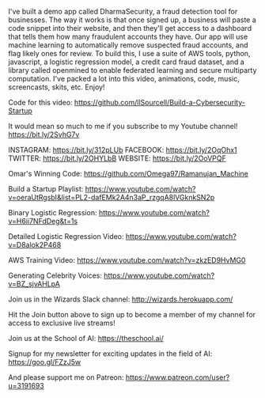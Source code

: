 I've built a demo app called DharmaSecurity, a fraud detection tool for businesses. The way it works is that once signed up, a business will paste a code snippet into their website, and then they'll get access to a dashboard that tells them how many fraudulent accounts they have. Our app will use machine learning to automatically remove suspected fraud accounts, and flag likely ones for review. To build this, I use a suite of AWS tools, python, javascript, a logistic regression model, a credit card fraud dataset, and a library called openmined to enable federated learning and secure multiparty computation. I've packed a lot into this video, animations, code, music, screencasts, skits, etc. Enjoy! 

Code for this video:
https://github.com/llSourcell/Build-a-Cybersecurity-Startup

It would mean so much to me if you subscribe to my Youtube channel! https://bit.ly/2SvhG7v

INSTAGRAM: https://bit.ly/312pLUb
FACEBOOK: https://bit.ly/2OqOhx1
TWITTER: https://bit.ly/2OHYLbB
WEBSITE: https://bit.ly/2OoVPQF

Omar's Winning Code:
https://github.com/Omega97/Ramanujan_Machine

Build a Startup Playlist:
https://www.youtube.com/watch?v=oeraUtRgsbI&list=PL2-dafEMk2A4n3aP_rzgqA8lVGknkSN2p

Binary Logistic Regression:
https://www.youtube.com/watch?v=H6ii7NFdDeg&t=1s

Detailed Logistic Regression Video:
https://www.youtube.com/watch?v=D8alok2P468

AWS Training Video:
https://www.youtube.com/watch?v=zkzED9HvMG0

Generating Celebrity Voices:
https://www.youtube.com/watch?v=BZ_sjvAHLpA

Join us in the Wizards Slack channel:
http://wizards.herokuapp.com/

Hit the Join button above to sign up to become a member of my channel for access to exclusive live streams!

Join us at the School of AI:
https://theschool.ai/

Signup for my newsletter for exciting updates in the field of AI:
https://goo.gl/FZzJ5w

And please support me on Patreon:
https://www.patreon.com/user?u=3191693